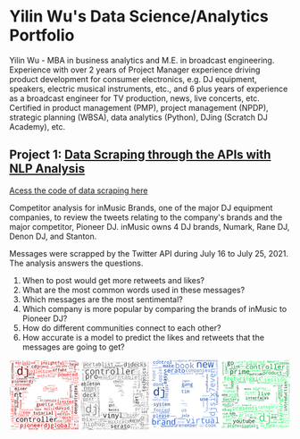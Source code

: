 # Yilin Wu's Data Science/Analytics Portfolio
Yilin Wu - MBA in business analytics and M.E. in broadcast engineering. Experience with over 2 years of Project Manager experience driving product development for consumer electronics, e.g. DJ equipment, speakers, electric musical instruments, etc., and 6 plus years of experience as a broadcast engineer for TV production, news, live concerts, etc. Certified in product management (PMP), project management (NPDP), strategic planning (WBSA), data analytics (Python), DJing (Scratch DJ Academy), etc.

## Project 1: [Data Scraping through the APIs with NLP Analysis](https://github.com/foolwuilin/Data_Analytics_Projects/blob/main/DJ%20Brands%20Tweets/Twitter%20Sentiment%20Analysis%20-%20Main%20Body_Github.ipynb)
[Acess the code of data scraping here](https://github.com/foolwuilin/Data_Analytics_Projects/blob/main/DJ%20Brands%20Tweets/Twitter%20Sentiment%20Analysis%20-%20Data%20Scraping.ipynb)

Competitor analysis for inMusic Brands, one of the major DJ equipment companies, to review the tweets relating to the company's brands and the major competitor, Pioneer DJ. inMusic owns 4 DJ brands, Numark, Rane DJ, Denon DJ, and Stanton.

Messages were scrapped by the Twitter API during July 16 to July 25, 2021. The analysis answers the questions.

1. When to post would get more retweets and likes?
2. What are the most common words used in these messages?
3. Which messages are the most sentimental?
4. Which company is more popular by comparing the brands of inMusic to Pioneer DJ?
5. How do different communities connect to each other?
6. How accurate is a model to predict the likes and retweets that the messages are going to get?

![](/images/dj_brands.jpg)
